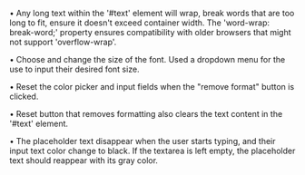 • Any long text within the '#text' element will wrap, break words that are too long to fit, ensure it doesn't exceed container width.
The 'word-wrap: break-word;' property ensures compatibility with older browsers that might not support 'overflow-wrap'.

• Choose and change the size of the font. Used a dropdown menu for the use to input their desired font size.

• Reset the color picker and input fields when the "remove format" button is clicked.

• Reset button that removes formatting also clears the text content in the '#text' element.

• The placeholder text disappear when the user starts typing, and their input text color change to black. If the textarea is left empty, the placeholder text should reappear with its gray color.